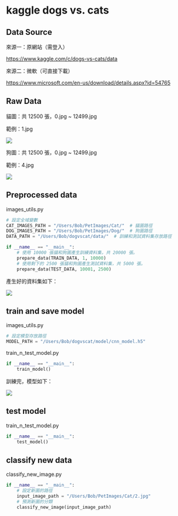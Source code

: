 # kaggle dogs vs. cats

## Data Source
來源一：原網站（需登入）

<https://www.kaggle.com/c/dogs-vs-cats/data>

來源二：微軟（可直接下載）

<https://www.microsoft.com/en-us/download/details.aspx?id=54765>

## Raw Data
貓圖：共 12500 張，0.jpg ~ 12499.jpg

範例：1.jpg

![](https://raw.githubusercontent.com/bobtai/dogvscat/master/images/raw_data_cat.png)

狗圖：共 12500 張，0.jpg ~ 12499.jpg

範例：4.jpg

![](https://raw.githubusercontent.com/bobtai/dogvscat/master/images/raw_data_dog.png)

## Preprocessed data
images_utils.py
```python
# 設定全域變數
CAT_IMAGES_PATH = "/Users/Bob/PetImages/Cat/"  # 貓圖路徑
DOG_IMAGES_PATH = "/Users/Bob/PetImages/Dog/"  # 狗圖路徑
DATA_PATH = "/Users/Bob/dogvscat/data/"  # 訓練和測試資料集存放路徑

if __name__ == "__main__":
    # 使用 10000 張貓和狗圖產生訓練資料集，共 20000 張。
    prepare_data(TRAIN_DATA, 1, 10000)
    # 使用剩下的 2500 張貓和狗圖產生測試資料集，共 5000 張。
    prepare_data(TEST_DATA, 10001, 2500)
```
產生好的資料集如下：

![](https://raw.githubusercontent.com/bobtai/dogvscat/master/images/dataset.png)

## train and save model
images_utils.py
```python
# 設定模型存放路徑
MODEL_PATH = "/Users/Bob/dogvscat/model/cnn_model.h5"
```
train_n_test_model.py
```python
if __name__ == "__main__":
    train_model()
```
訓練完，模型如下：

![](https://raw.githubusercontent.com/bobtai/dogvscat/master/images/model.png)

## test model
train_n_test_model.py
```python
if __name__ == "__main__":
    test_model()
```

## classify new data
classify_new_image.py
```python
if __name__ == "__main__":
    # 設定新圖的路徑
    input_image_path = "/Users/Bob/PetImages/Cat/2.jpg"
    # 預測新圖的分類
    classify_new_image(input_image_path)
```